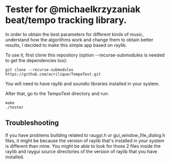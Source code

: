 # Tester for @michaelkrzyzaniak beat/tempo tracking library.

In order to obtain the best parameters for different kinds of music, understand how the algorithms work and change them to obtain better results, I decided to make this simple app based on raylib. 

To use it, first clone this repository (option --recurse-submodules is needed to get the dependencies too):

`git clone --recurse-submodules https://github.com/acrilique/TempoTest.git`

You will need to have raylib and soundio libraries installed in your system.

After that, go to the TempoTest directory and run:
```
make
./tester
```

## Troubleshooting

If you have problems building related to raugyi.h or gui_window_file_dialog.h files, it might be because the version of raylib that's installed in your system is different than mine. You might be able to look for those 2 files inside the raylib and raygui source directories of the version of raylib that you have installed.